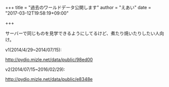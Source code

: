 +++
title = "過去のワールドデータ公開します"
author = "えあい"
date = "2017-03-12T19:58:19+09:00"

+++

サーバーで同じものを見学できるようにしてるけど、煮たり焼いたりしたい人向け。

<!--more-->

v1(2014/4/29~2014/07/15):

http://pydio.mizle.net/data/public/98ed00

v2(2014/07/15~2016/02/29):

http://pydio.mizle.net/data/public/e8348e